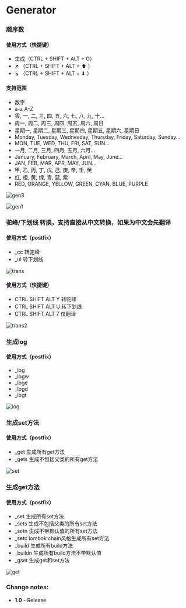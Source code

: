 # Generator
<!-- Plugin description -->
### 顺序数 
#### 使用方式（快捷键）
- 生成（CTRL + SHIFT + ALT + G）
- ↗ （CTRL + SHIFT + ALT + ⬆ ）
- ↘ （CTRL + SHIFT + ALT + ⬇ ）

#### 支持范围
- 数字
- a-z A-Z
- 零, 一, 二, 三, 四, 五, 六, 七, 八, 九, 十...
- 周一, 周二, 周三, 周四, 周五, 周六, 周日
- 星期一, 星期二, 星期三, 星期四, 星期五, 星期六, 星期日
- Monday, Tuesday, Wednesday, Thursday, Friday, Saturday, Sunday...
- MON, TUE, WED, THU, FRI, SAT, SUN...
- 一月, 二月, 三月, 四月, 五月, 六月...
- January, February, March, April, May, June...
- JAN, FEB, MAR, APR, MAY, JUN...
- 甲, 乙, 丙, 丁, 戊, 己, 庚, 辛, 壬, 癸
- 红, 橙, 黄, 绿, 青, 蓝, 紫
- RED, ORANGE, YELLOW, GREEN, CYAN, BLUE, PURPLE

![gen3](https://github.com/pursue-wind/intellij-plugin-bobobox/assets/40025981/afd094c2-cc2a-4cb1-9747-3487c523effb)

![gen1](https://github.com/pursue-wind/intellij-plugin-bobobox/assets/40025981/a2b0e97d-4c88-4a32-bea3-f275de9478ca)


### 驼峰/下划线 转换，支持直接从中文转换，如果为中文会先翻译
#### 使用方式（postfix）
- _cc 转驼峰
- _ul 转下划线

![trans](https://github.com/pursue-wind/intellij-plugin-bobobox/assets/40025981/0e3948eb-168b-4451-a9dd-dc00608df25e)
#### 使用方式（快捷键）
- CTRL SHIFT ALT Y 转驼峰
- CTRL SHIFT ALT U 转下划线
- CTRL SHIFT ALT 7 仅翻译

![trans2](https://github.com/pursue-wind/intellij-plugin-bobobox/assets/40025981/135fb9d2-b04e-4937-af0c-696663ca3980)

### 生成log
#### 使用方式（postfix）
- _log 
- _logw
- _loge
- _logd
- _logt

![log](https://github.com/pursue-wind/intellij-plugin-bobobox/assets/40025981/bbda7f9d-db5e-4640-a914-8a4aa1870650)

### 生成set方法 
#### 使用方式（postfix）
- _get 生成所有get方法
- _gets 生成不包括父类的所有get方法

![set](https://github.com/pursue-wind/intellij-plugin-bobobox/assets/40025981/84a57115-4155-4122-a0ea-72a6aee9ac5e)

### 生成get方法
#### 使用方式（postfix）
- _set 生成所有set方法
- _sets 生成不包括父类的所有set方法
- _setn 生成不带默认值的所有set方法
- _setc lombok chain风格生成所有set方法
- _build 生成所有build方法
- _buildn 生成所有build方法不带默认值
- _gset 生成get和set方法

![get](https://github.com/pursue-wind/intellij-plugin-bobobox/assets/40025981/d9b9b4ed-21e0-40e2-a943-0f279cf7e263)
<!-- Plugin description end -->

### Change notes:
<!-- Change notes -->
* __1.0__ - Release
<!-- Change notes end -->